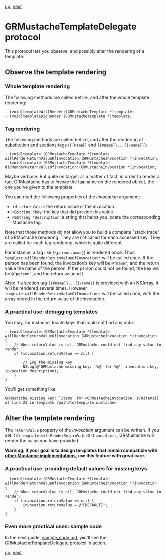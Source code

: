 [up](../../../../GRMustache), [next](sample_code.md)

GRMustacheTemplateDelegate protocol
===================================

This protocol lets you observe, and possibly alter the rendering of a template.


Observe the template rendering
------------------------------

### Whole template rendering

The following methods are called before, and after the whole template rendering:

```objc
- (void)templateWillRender:(GRMustacheTemplate *)template;
- (void)templateDidRender:(GRMustacheTemplate *)template;
```

### Tag rendering

The following methods are called before, and after the rendering of substitution and sections tags (`{{name}}` and `{{#name}}...{{/name}}`):

```objc
- (void)template:(GRMustacheTemplate *)template willRenderReturnValueOfInvocation:(GRMustacheInvocation *)invocation;
- (void)template:(GRMustacheTemplate *)template didRenderReturnValueOfInvocation:(GRMustacheInvocation *)invocation;
```

Maybe verbose. But quite on target: as a matter of fact, in order to render a tag, GRMustache has to *invoke* the tag name on the rendered object, the one you've given to the template.

You can read the following properties of the *invocation* argument:

- `id returnValue`: the return value of the invocation.
- `NSString *key`: the key that did provide this value.
- `NSString *description`: a string that helps you locate the corresponding Mustache tag.

Note that those methods do not allow you to build a complete "stack trace" of GRMustache rendering. They are not called for each accessed key. They are called for each tag rendering, which is quite different.

For instance, a tag like `{{person.name}}` is rendered once. Thus `template:willRenderReturnValueOfInvocation:` will be called once. If the person has been found, the invocation's key will be `@"name"`, and the return value the name of the person. If the person could not be found, the key will be `@"person"`, and the return value `nil`.

Also: if a section tag `{{#name}}...{{/name}}` is provided with an NSArray, it will be rendered several times. However `template:willRenderReturnValueOfInvocation:` will be called once, with the array stored in the return value of the invocation.

### A practical use: debugging templates

You may, for instance, locate keys that could not find any data:

```objc
- (void)template:(GRMustacheTemplate *)template willRenderReturnValueOfInvocation:(GRMustacheInvocation *)invocation
{
    // When returnValue is nil, GRMustache could not find any value to render.
    if (invocation.returnValue == nil) {
        
        // Log the missing key
        NSLog(@"GRMustache missing key: `%@` for %@", invocation.key, invocation.description);
    }
}
```

You'll get something like:

```
GRMustache missing key: `items` for <GRMustacheInvocation: {{#items}} at line 23 in template /path/to/template.mustache>
```

Alter the template rendering
----------------------------

The `returnValue` property of the *invocation* argument can be written. If you set it in `template:willRenderReturnValueOfInvocation:`, GRMustache will render the value you have provided.

**Warning: If your goal is to design templates that remain compatible with [other Mustache implementations](https://github.com/defunkt/mustache/wiki/Other-Mustache-implementations), use this feature with great care.**


### A practical use: providing default values for missing keys

```objc
- (void)template:(GRMustacheTemplate *)template willRenderReturnValueOfInvocation:(GRMustacheInvocation *)invocation
{
    // When returnValue is nil, GRMustache could not find any value to render.
    if (invocation.returnValue == nil) {
        invocation.returnValue = @"[DEFAULT]";
    }
}
```

### Even more practical uses: sample code

In the next guide, [sample_code.md](sample_code.md), you'll see the GRMustacheTemplateDelegate protocol in action.

[up](../../../../GRMustache), [next](sample_code.md)
